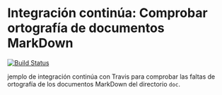 # Integración continúa: Comprobar ortografía de documentos MarkDown

[![Build Status](https://travis-ci.org/hijano94/ic-travis-diccionario.svg?branch=master)](https://travis-ci.org/hijano94/ic-travis-diccionario)

jemplo de integración continúa con Travis para comprobar las faltas de ortografía de los documentos MarkDown del directorio `doc`. 
